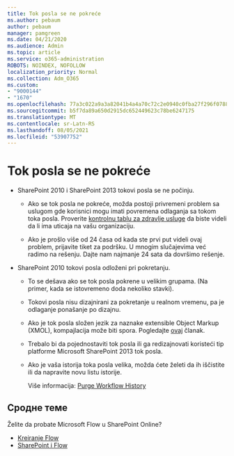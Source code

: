 ```yaml
---
title: Tok posla se ne pokreće
ms.author: pebaum
author: pebaum
manager: pamgreen
ms.date: 04/21/2020
ms.audience: Admin
ms.topic: article
ms.service: o365-administration
ROBOTS: NOINDEX, NOFOLLOW
localization_priority: Normal
ms.collection: Adm_O365
ms.custom:
- "9000144"
- "1670"
ms.openlocfilehash: 77a3c022a9a3a82041b4a4a70c72c2e0940c0fba27f296f07881e3abebf1e464
ms.sourcegitcommit: b5f7da89a650d2915dc652449623c78be6247175
ms.translationtype: MT
ms.contentlocale: sr-Latn-RS
ms.lasthandoff: 08/05/2021
ms.locfileid: "53907752"
---
```

# <a name="workflow-is-not-starting"></a>Tok posla se ne pokreće

- SharePoint 2010 i SharePoint 2013 tokovi posla se ne počinju.

    - Ako se tok posla ne pokreće, možda postoji privremeni problem sa uslugom gde korisnici mogu imati povremena odlaganja sa tokom toka posla. Proverite [kontrolnu tablu za zdravlje usluge](https://admin.microsoft.com/AdminPortal/Home/servicehealth) da biste videli da li ima uticaja na vašu organizaciju.

    - Ako je prošlo više od 24 časa od kada ste prvi put videli ovaj problem, prijavite tiket za podršku. U mnogim slučajevima već radimo na rešenju. Dajte nam najmanje 24 sata da dovršimo rešenje.

- SharePoint 2010 tokovi posla odloženi pri pokretanju.

    - To se dešava ako se tok posla pokrene u velikim grupama. (Na primer, kada se istovremeno doda nekoliko stavki).

    - Tokovi posla nisu dizajnirani za pokretanje u realnom vremenu, pa je odlaganje ponašanje po dizajnu.

   -  Ako je tok posla složen jezik za naznake extensible Object Markup (XMOL), kompajlacija može biti spora. Pogledajte [ovaj](https://support.microsoft.com//kb/3043697) članak.

    - Trebalo bi da pojednostaviti tok posla ili ga redizajnovati koristeći tip platforme Microsoft SharePoint 2013 tok posla.

    - Ako je vaša istorija toka posla velika, možda ćete želeti da ih iščistite ili da napravite novu listu istorije.

        Više informacija: [Purge Workflow History](https://blogs.technet.microsoft.com/marj/2015/08/07/sharepoint-2010-workflows-best-practice-purge-workflow-history-list-items/)


## <a name="related-topics"></a>Сродне теме
Želite da probate Microsoft Flow u SharePoint Online?
- [Kreiranje Flow](https://support.office.com/article/Create-a-flow-for-a-list-or-library-in-SharePoint-Online-or-OneDrive-for-Business-a9c3e03b-0654-46af-a254-20252e580d01) 
- [SharePoint i Flow](https://flow.microsoft.com/blog/sharepoint-and-flow/) 
